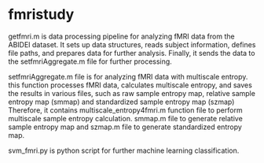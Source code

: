 # fmristudy

getfmri.m is data processing pipeline for analyzing fMRI data from the ABIDEI dataset. 
It sets up data structures, reads subject information, defines file paths, and prepares data for further analysis.
Finally, it sends the data to the setfmriAggregate.m file for further processing.

setfmriAggregate.m file is for analyzing fMRI data with multiscale entropy.
this function processes fMRI data, calculates multiscale entropy, and saves the results in various files, such as raw sample entropy map, relative sample entropy map (smmap) and standardized sample entropy map (szmap)
Therefore, it contains multiscale_entropy4fmri.m function file to perform multiscale sample entropy calculation. 
smmap.m file to generate relative sample entropy map and szmap.m file to generate standardized entropy map.

svm_fmri.py is python script for further machine learning classification.
